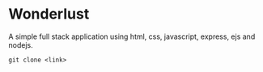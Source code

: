# Wonderlust

A simple full stack application using html, css, javascript, express, ejs and nodejs. 
```
git clone <link>
```
